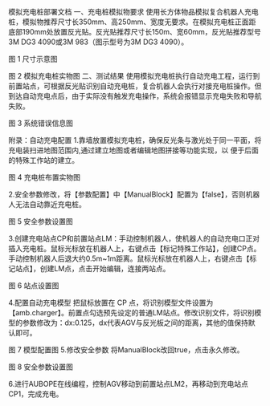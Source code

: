 模拟充电桩部署文档
一、充电桩模拟物要求
使用长方体物品模拟复合机器人充电桩，模拟物推荐尺寸长350mm、高250mm、宽度无要求。在模拟充电桩正面距底部190mm处放置反光贴。反光贴推荐尺寸长150m、宽60mm，反光贴推荐型号3M DG3 4090或3M 983（图示型号为3M DG3 4090）。
 
图 1  尺寸示意图

 
图 2  模拟充电桩实物图
 二、测试结果
使用模拟充电桩执行自动充电工程，运行到前置站点，可根据反光贴识别自动充电桩，复合机器人会执行对接充电桩操作。但到达自动充电点后，由于实际没有触发充电操作，系统会报错显示充电失败和导航失败。
 
图 3  系统错误信息图
 
附录：自动充电配置
1.靠墙放置模拟充电桩，确保反光条与激光处于同一平面，将充电装扫进地图范围内,通过建立地图或者编辑地图拼接等功能实现，以 便于后面的特殊工作站的建立。

 
图 4  充电桩布置实物图

2.安全参数修改，将【参数配置】中【ManualBlock】配置为【false】，否则机器人无法自动靠近充电桩。
 
图 5  安全参数设置图

3.创建充电站点CP和前置站点LM：手动控制机器人，使机器人的自动充电口正对插入充电桩。鼠标光标放在机器人上，右键点击【标记特殊工作站】，创建CP点。手动控制机器人后退大约0.5m~1m距离。鼠标光标放在机器人上，右键点击【标记站点】，创建LM点，点击开始编辑，连接两站点。
  
图 6  站点设置图

4.配置自动充电模型
把鼠标放置在 CP 点，将识别模型文件设置为【amb.charger】。前置点勾选预先设定的普通LM站点。修改识别文件，将识别模型的参数修改为：dx:0.125，dx代表AGV与反光板之间的距离，其他的值保持默认即可。
 
图 7  模型配置图
5.修改安全参数 
将ManualBlock改回true，点击永久修改。
 
图 8  安全参数设置图

6.进行AUBOPE在线编程，控制AGV移动到前置站点LM2，再移动到充电站点CP1，完成充电。

